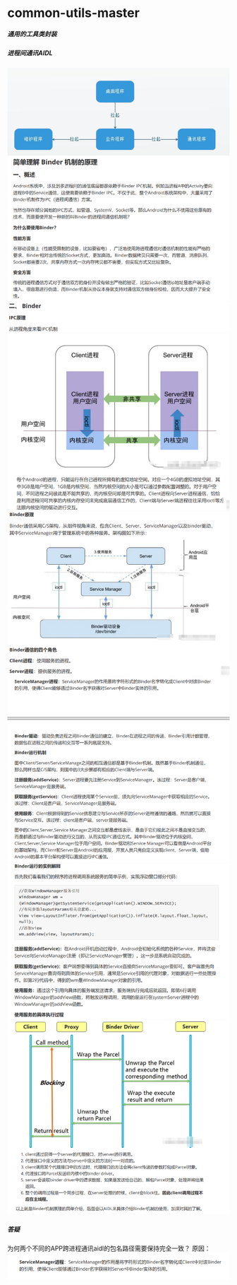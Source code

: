 # common-utils-master
##### 通用的工具类封装

##### 进程间通讯AIDL

![img](image\16548262902687.png)
![1654826440277](image\1654826440277.png)
![16548266017752](image\16548266017752.png)
![16548266353727](image\16548266353727.png)
![16548266738600](image\16548266738600.png)
![16548267251838](image\16548267251838.png)
![16548267464296](image\16548267464296.png)
![16548267832204](image\16548267832204.png)

##### 答疑
为何两个不同的APP跨进程通讯aidl的包名路径需要保持完全一致？
原因：
![1654827112469](image\1654827112469.png)



